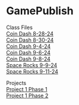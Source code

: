 # GamePublish  
Class Files  
[Coin Dash 8-28-24](https://wcu-cs-cooperlab.github.io/demo-games-kimels32/player_scene/)  
[Coin Dash 8-30-24](https://wcu-cs-cooperlab.github.io/demo-games-kimels32/player_scene_8-30-24)  
[Coin Dash 9-4-24](https://wcu-cs-cooperlab.github.io/demo-games-kimels32/main_9-4-24)  
[Coin Dash 9-6-24](https://wcu-cs-cooperlab.github.io/demo-games-kimels32/main_9-6-24)   
[Coin Dash 9-8-24](https://wcu-cs-cooperlab.github.io/demo-games-kimels32/main_9-8-24)   
[Space Rocks 9-9-24](https://wcu-cs-cooperlab.github.io/demo-games-kimels32/Space_Rocks_9-9-24)   
[Space Rocks 9-11-24](https://wcu-cs-cooperlab.github.io/demo-games-kimels32/Space_Rocks_9-11-24) 

Projects  
[Project 1 Phase 1]()  
[Project 1 Phase 2]()  

